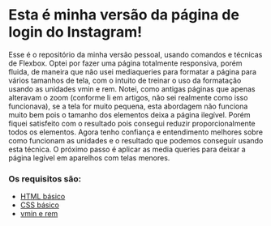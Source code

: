 # Esta é minha versão da página de login do Instagram!

Esse é o repositório da minha versão pessoal, usando comandos e técnicas de Flexbox. Optei por fazer uma página totalmente responsiva, porém fluida, de maneira que não usei mediaqueries para formatar a página para vários tamanhos de tela, com o intuito de treinar o uso da formatação usando as unidades vmin e rem. Notei, como antigas páginas que apenas alteravam o zoom (conforme li em artigos, não sei realmente como isso funcionava), se a tela for muito pequena, esta abordagem não funciona muito bem pois o tamanho dos elementos deixa a página ilegível. Porém fiquei satisfeito com o resultado pois consegui reduzir proporcionalmente todos os elementos. Agora tenho confiança e entendimento melhores sobre como funcionam as unidades e o resultado que podemos conseguir usando esta técnica. O próximo passo é aplicar as media queries para deixar a página legível em aparelhos com telas menores. 

### Os requisitos são:

* [HTML básico](https://www.w3schools.com/html/)
* [CSS básico](https://developer.mozilla.org/pt-BR/docs/Web/CSS)
* [vmin e rem](https://developer.mozilla.org/en-US/docs/Learn/CSS/Building_blocks/Values_and_units)
